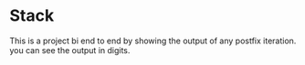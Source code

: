 # Stack
This is a project bi end to end by showing the output of any postfix iteration.
you can see the output in digits.
